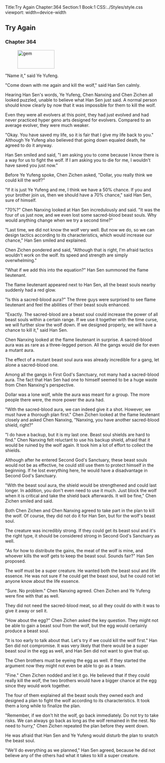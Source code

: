 Title:Try Again 
Chapter:364 
Section:1 
Book:1 
CSS:../Styles/style.css 
viewport: width=device-width
  
## Try Again
### Chapter 364 
<figure>
	<img src="../Images/gem.gif" alt="gem" id="gem" width="120" height="60" />
</figure>
  

  
  "Name it," said Ye Yufeng.

"Come down with me again and kill the wolf," said Han Sen calmly.

Hearing Han Sen's words, Ye Yufeng, Chen Nanxing and Chen Zichen all looked puzzled, unable to believe what Han Sen just said. A normal person should know clearly by now that it was impossible for them to kill the wolf.

Even they were all evolvers at this point, they had just evolved and had never practiced hyper geno arts designed for evolvers. Compared to an average evolver, they were much weaker.

"Okay. You have saved my life, so it is fair that I give my life back to you." Although Ye Yufeng also believed that going down equaled death, he agreed to do it anyway.

Han Sen smiled and said, "I am asking you to come because I know there is a way for us to fight the wolf. If I am asking you to die for me, I wouldn't have saved you just now."

Before Ye Yufeng spoke, Chen Zichen asked, "Dollar, you really think we could kill the wolf?"

"If it is just Ye Yufeng and me, I think we have a 50% chance. If you and your brother join us, then we should have a 70% chance," said Han Sen, sure of himself.

"70%?" Chen Nanxing looked at Han Sen incredulously and said. "It was the four of us just now, and we even lost some sacred-blood beast souls. Why would anything change when we try a second time?"

"Last time, we did not know the wolf very well. But now we do, so we can design tactics according to its characteristics, which would increase our chance," Han Sen smiled and explained.

Chen Zichen pondered and said, "Although that is right, I'm afraid tactics wouldn't work on the wolf. Its speed and strength are simply overwhelming."

"What if we add this into the equation?" Han Sen summoned the flame lieutenant.

The flame lieutenant appeared next to Han Sen, all the beast souls nearby suddenly had a red glow.

"Is this a sacred-blood aura?" The three guys were surprised to see flame lieutenant and feel the abilities of their beast souls enhanced.

"Exactly. The sacred-blood are a beast soul could increase the power of all beast souls within a certain range. If we use it together with the time curse, we will further slow the wolf down. If we designed properly, we will have a chance to kill it," said Han Sen.

Chen Nanxing looked at the flame lieutenant in surprise. A sacred-blood aura was as rare as a three-legged person. All the gangs would die for even a mutant aura.

The effect of a mutant beast soul aura was already incredible for a gang, let alone a sacred-blood one.

Among all the gangs in First God's Sanctuary, not many had a sacred-blood aura. The fact that Han Sen had one to himself seemed to be a huge waste from Chen Nanxing's perspective.

Dollar was a lone wolf, while the aura was meant for a group. The more people there were, the more power the aura had.

"With the sacred-blood aura, we can indeed give it a shot. However, we must have a thorough plan first." Chen Zichen looked at the flame lieutenant closely and asked Chen Nanxing, "Nanxing, you have another sacred-blood shield, right?"

"I do have a backup, but it is my last one. Beast soul shields are hard to find." Chen Nanxing felt reluctant to use his backup shield, afraid that it would be ruined by the wolf again. It took him a lot of effort to collect the shields.

Although after he entered Second God's Sanctuary, these beast souls would not be as effective, he could still use them to protect himself in the beginning. If he lost everything here, he would have a disadvantage in Second God's Sanctuary.

"With the beast soul aura, the shield would be strengthened and could last longer. In addition, you don't even need to use it much. Just block the wolf when it is critical and take the shield back afterwards. It will be fine," Chen Zichen smiled and said.

Both Chen Zichen and Chen Nanxing agreed to take part in the plan to kill the wolf. Of course, they did not do it for Han Sen, but for the wolf's beast soul.

The creature was incredibly strong. If they could get its beast soul and it's the right type, it should be considered strong in Second God's Sanctuary as well.

"As for how to distribute the gains, the meat of the wolf is mine, and whoever kills the wolf gets to keep the beast soul. Sounds fair?" Han Sen proposed.

The wolf must be a super creature. He wanted both the beast soul and life essence. He was not sure if he could get the beast soul, but he could not let anyone know about the life essence.

"Sure. No problem." Chen Nanxing agreed. Chen Zichen and Ye Yufeng were fine with that as well.

They did not need the sacred-blood meat, so all they could do with it was to give it away or sell it.

"How about the egg?" Chen Zichen asked the key question. They might not be able to gain a beast soul from the wolf, but the egg would certainly produce a beast soul.

"It is too early to talk about that. Let's try if we could kill the wolf first." Han Sen did not compromise. It was very likely that there would be a super beast soul in the egg as well, and Han Sen did not want to give that up.

The Chen brothers must be eyeing the egg as well. If they started the argument now they might not even be able to go as a team.

"Fine." Chen Zichen nodded and let it go. He believed that if they could really kill the wolf, the two brothers would have a bigger chance at the egg since they would work together.

The four of them explained all the beast souls they owned each and designed a plan to fight the wolf according to its characteristics. It took them a long while to finalize the plan.

"Remember, if we don't hit the wolf, go back immediately. Do not try to take risks. We can always go back as long as the wolf remained in the nest. No need to hurry," Chen Zichen repeated the plan before they went down.

He was afraid that Han Sen and Ye Yufeng would disturb the plan to snatch the beast soul.

"We'll do everything as we planned," Han Sen agreed, because he did not believe any of the others had what it takes to kill a super creature.
